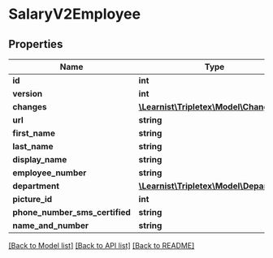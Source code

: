 # SalaryV2Employee

## Properties
Name | Type | Description | Notes
------------ | ------------- | ------------- | -------------
**id** | **int** |  | [optional] 
**version** | **int** |  | [optional] 
**changes** | [**\Learnist\Tripletex\Model\Change[]**](Change.md) |  | [optional] 
**url** | **string** |  | [optional] 
**first_name** | **string** |  | [optional] 
**last_name** | **string** |  | [optional] 
**display_name** | **string** |  | [optional] 
**employee_number** | **string** |  | [optional] 
**department** | [**\Learnist\Tripletex\Model\Department**](Department.md) |  | [optional] 
**picture_id** | **int** |  | [optional] 
**phone_number_sms_certified** | **string** |  | [optional] 
**name_and_number** | **string** |  | [optional] 

[[Back to Model list]](../../README.md#documentation-for-models) [[Back to API list]](../../README.md#documentation-for-api-endpoints) [[Back to README]](../../README.md)

